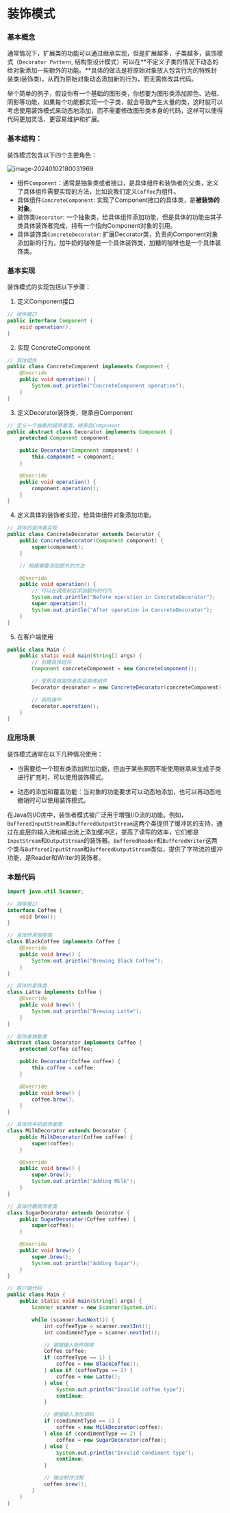 # 装饰模式

### 基本概念

通常情况下，扩展类的功能可以通过继承实现，但是扩展越多，子类越多，装饰模式（`Decorator Pattern`, 结构型设计模式）可以在**不定义子类的情况下动态的给对象添加一些额外的功能。**具体的做法是将原始对象放入包含行为的特殊封装类(装饰类)，从而为原始对象动态添加新的行为，而无需修改其代码。

举个简单的例子，假设你有一个基础的图形类，你想要为图形类添加颜色、边框、阴影等功能，如果每个功能都实现一个子类，就会导致产生大量的类，这时就可以考虑使用装饰模式来动态地添加，而不需要修改图形类本身的代码，这样可以使得代码更加灵活、更容易维护和扩展。

### 基本结构：

装饰模式包含以下四个主要角色：

![image-20240102180031969](../pics/image-20240102180031969.png)

- 组件`Component`：通常是抽象类或者接口，是具体组件和装饰者的父类，定义了具体组件需要实现的方法，比如说我们定义`Coffee`为组件。
- 具体组件`ConcreteComponent`: 实现了Component接口的具体类，是**被装饰的对象**。
- 装饰类`Decorator`:  一个抽象类，给具体组件添加功能，但是具体的功能由其子类具体装饰者完成，持有一个指向Component对象的引用。
- 具体装饰类`ConcreteDecorator`: 扩展Decorator类，负责向Component对象添加新的行为，加牛奶的咖啡是一个具体装饰类，加糖的咖啡也是一个具体装饰类。

### 基本实现

装饰模式的实现包括以下步骤：

1. 定义Component接口

```JAVA
// 组件接口
public interface Component {
    void operation();
}
```

2. 实现 ConcreteComponent

```JAVA
// 具体组件
public class ConcreteComponent implements Component {
    @Override
    public void operation() {
        System.out.println("ConcreteComponent operation");
    }
}
```

3. 定义Decorator装饰类，继承自Component

```JAVA
// 定义一个抽象的装饰者类，继承自Component
public abstract class Decorator implements Component {
    protected Component component;

    public Decorator(Component component) {
        this.component = component;
    }

    @Override
    public void operation() {
        component.operation();
    }
}
```

4. 定义具体的装饰者实现，给具体组件对象添加功能。

```java
// 具体的装饰者实现
public class ConcreteDecorator extends Decorator {
    public ConcreteDecorator(Component component) {
        super(component);
    }

    // 根据需要添加额外的方法

    @Override
    public void operation() {
        // 可以在调用前后添加额外的行为
        System.out.println("Before operation in ConcreteDecorator");
        super.operation();
        System.out.println("After operation in ConcreteDecorator");
    }
}
```

5. 在客户端使用

```java
public class Main {
    public static void main(String[] args) {
        // 创建具体组件
        Component concreteComponent = new ConcreteComponent();

        // 使用具体装饰者包装具体组件
        Decorator decorator = new ConcreteDecorator(concreteComponent);

        // 调用操作
        decorator.operation();
    }
}
```

### 应用场景

装饰模式通常在以下几种情况使用：

- 当需要给一个现有类添加附加功能，但由于某些原因不能使用继承来生成子类进行扩充时，可以使用装饰模式。

- 动态的添加和覆盖功能：当对象的功能要求可以动态地添加，也可以再动态地撤销时可以使用装饰模式。

在Java的I/O库中，装饰者模式被广泛用于增强I/O流的功能。例如，`BufferedInputStream`和`BufferedOutputStream`这两个类提供了缓冲区的支持，通过在底层的输入流和输出流上添加缓冲区，提高了读写的效率，它们都是`InputStream`和`OutputStream`的装饰器。`BufferedReader`和`BufferedWriter`这两个类与`BufferedInputStream`和`BufferedOutputStream`类似，提供了字符流的缓冲功能，是Reader和Writer的装饰者。

### 本题代码

```java
import java.util.Scanner;

// 咖啡接口
interface Coffee {
    void brew();
}

// 具体的黑咖啡类
class BlackCoffee implements Coffee {
    @Override
    public void brew() {
        System.out.println("Brewing Black Coffee");
    }
}

// 具体的拿铁类
class Latte implements Coffee {
    @Override
    public void brew() {
        System.out.println("Brewing Latte");
    }
}

// 装饰者抽象类
abstract class Decorator implements Coffee {
    protected Coffee coffee;

    public Decorator(Coffee coffee) {
        this.coffee = coffee;
    }

    @Override
    public void brew() {
        coffee.brew();
    }
}

// 具体的牛奶装饰者类
class MilkDecorator extends Decorator {
    public MilkDecorator(Coffee coffee) {
        super(coffee);
    }

    @Override
    public void brew() {
        super.brew();
        System.out.println("Adding Milk");
    }
}

// 具体的糖装饰者类
class SugarDecorator extends Decorator {
    public SugarDecorator(Coffee coffee) {
        super(coffee);
    }

    @Override
    public void brew() {
        super.brew();
        System.out.println("Adding Sugar");
    }
}

// 客户端代码
public class Main {
    public static void main(String[] args) {
        Scanner scanner = new Scanner(System.in);

        while (scanner.hasNext()) {
            int coffeeType = scanner.nextInt();
            int condimentType = scanner.nextInt();

            // 根据输入制作咖啡
            Coffee coffee;
            if (coffeeType == 1) {
                coffee = new BlackCoffee();
            } else if (coffeeType == 2) {
                coffee = new Latte();
            } else {
                System.out.println("Invalid coffee type");
                continue;
            }

            // 根据输入添加调料
            if (condimentType == 1) {
                coffee = new MilkDecorator(coffee);
            } else if (condimentType == 2) {
                coffee = new SugarDecorator(coffee);
            } else {
                System.out.println("Invalid condiment type");
                continue;
            }

            // 输出制作过程
            coffee.brew();
        }
    }
}
```

